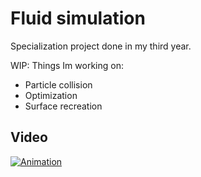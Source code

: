 # Fluid simulation 
Specialization project done in my third year.

WIP: Things Im working on:
* Particle collision
* Optimization
* Surface recreation

## Video

[![Animation](https://img.youtube.com/vi/OIidIteDPgc/0.jpg)](http://www.youtube.com/watch?v=OIidIteDPgc)

